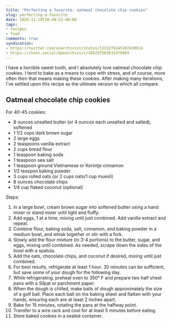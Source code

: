 ```yaml
---
title: "Perfecting a favorite: oatmeal chocolate chip cookies"
slug: perfecting-a-favorite
date: 2020-11-29T20:49:53-08:00
tags:
- recipes
- food
comments: true
syndication:
- https://twitter.com/anarchivist/status/1333278145307430914
- https://chaos.social/@anarchivist/105297563633376869
---
```

I have a horrible sweet tooth, and I absolutely love oatmeal chocolate chip cookies. I tend to bake as a means to cope with stress, and of course, more often then that means making these cookies. After making many iterations, I've settled upon this recipe as the ultimate version to which all compare. <!--more-->

## Oatmeal chocolate chip cookies

For 40-45 cookies:

* 8 ounces unsalted butter (or 4 ounces each unsalted and salted), softened
* 1 1/2 cups dark brown sugar
* 2 large eggs
* 2 teaspoons vanilla extract
* 2 cups bread flour
* 1 teaspoon baking soda
* 1 teaspoon sea salt
* 1 teaspoon ground Vietnamese or Korintje cinnamon
* 1/2 teaspon baking powder
* 3 cups rolled oats (or 2 cups oats/1 cup muesli)
* 8 ounces chocolate chips
* 1/4 cup flaked coconut (optional)

Steps:

1. In a large bowl, cream brown sugar into softened butter using a hand mixer or stand mixer until light and fluffy.
2. Add eggs, 1 at a time, mixing until just combined. Add vanilla extract and repeat.
3. Combine flour, baking soda, salt, cinnamon, and baking powder in a medium bowl, and whisk together or stir with a fork.
4. Slowly add the flour mixture (in 3-4 portions) to the butter, sugar, and eggs, mixing until combined. As needed, scrape down the sides of the bowl with a spatula.
5. Add the oats, chocolate chips, and coconut if desired, mixing until just combined.
6. For best results, refrigerate at least 1 hour. 30 minutes can be sufficient, but save some of your dough for the following day.
7. While refrigerating, preheat oven to 350&deg; F and prepare two half sheet pans with a Silpat or parchment paper.
8. When the dough is chilled, make balls of dough approximately the size of a golf ball. Place each ball on the baking sheet and flatten with your hands, ensuring each are at least 2 inches apart.
9. Bake for 15 minutes, rotating the pans at the halfway point.
10. Transfer to a wire rack and cool for at least 5 minutes before eating.
11. Store baked cookies in a sealed container.
